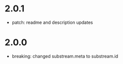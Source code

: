 # 2.0.1

- patch: readme and description updates

# 2.0.0

- breaking: changed substream.meta to substream.id
